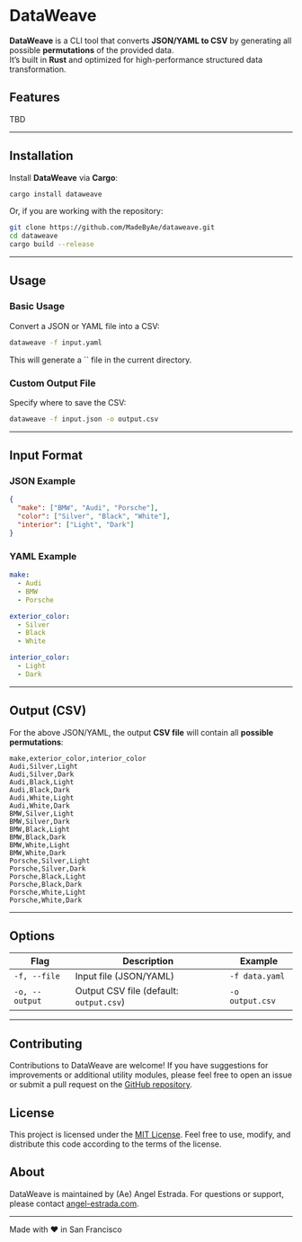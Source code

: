 # DataWeave

**DataWeave** is a CLI tool that converts **JSON/YAML to CSV** by generating all possible **permutations** of the provided data.\
It’s built in **Rust** and optimized for high-performance structured data transformation.

## Features

TBD

---

## Installation

Install **DataWeave** via **Cargo**:

```sh
cargo install dataweave
```

Or, if you are working with the repository:

```sh
git clone https://github.com/MadeByAe/dataweave.git
cd dataweave
cargo build --release
```

---

## Usage

### **Basic Usage**

Convert a JSON or YAML file into a CSV:

```sh
dataweave -f input.yaml
```

This will generate a `` file in the current directory.

### **Custom Output File**

Specify where to save the CSV:

```sh
dataweave -f input.json -o output.csv
```

---

## Input Format

### JSON Example

```json
{
  "make": ["BMW", "Audi", "Porsche"],
  "color": ["Silver", "Black", "White"],
  "interior": ["Light", "Dark"]
}

```

###  YAML Example

```yaml
make:
  - Audi
  - BMW
  - Porsche

exterior_color:
  - Silver
  - Black
  - White

interior_color:
  - Light
  - Dark
```

---

## Output (CSV)

For the above JSON/YAML, the output **CSV file** will contain all **possible permutations**:

```csv
make,exterior_color,interior_color
Audi,Silver,Light
Audi,Silver,Dark
Audi,Black,Light
Audi,Black,Dark
Audi,White,Light
Audi,White,Dark
BMW,Silver,Light
BMW,Silver,Dark
BMW,Black,Light
BMW,Black,Dark
BMW,White,Light
BMW,White,Dark
Porsche,Silver,Light
Porsche,Silver,Dark
Porsche,Black,Light
Porsche,Black,Dark
Porsche,White,Light
Porsche,White,Dark
```

---

## Options

| Flag           | Description                                       | Example         |
| -------------- | ------------------------------------------------- | --------------- |
| `-f, --file`   | Input file (JSON/YAML)                            | `-f data.yaml`  |
| `-o, --output` | Output CSV file (default: `output.csv`) | `-o output.csv` |

---

## Contributing
Contributions to DataWeave are welcome! If you have suggestions for improvements or additional utility modules, please feel free to open an issue or submit a pull request on the [GitHub repository](https://github.com/MadeByAe/DataWeave).

## License
This project is licensed under the [MIT License](LICENSE.md). Feel free to use, modify, and distribute this code according to the terms of the license.

## About
DataWeave is maintained by (Ae) Angel Estrada. For questions or support, please contact [angel-estrada.com](https://www.angel-estrada.com).

---

Made with ❤️ in San Francisco
